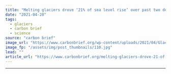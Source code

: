 ```yaml
---
title: "Melting glaciers drove ‘21% of sea level rise’ over past two decades"
date: "2021-04-28"
tags: 
  - glaciers
  - carbon brief
  - science
source: "carbon brief"
image_url: "https://www.carbonbrief.org/wp-content/uploads/2021/04/Glacier-Bay-Alaska-583x372.jpg"
image_fp: "/assets/img/post_thumbnails/110.jpg"
lead: ""
article_url: "https://www.carbonbrief.org/melting-glaciers-drove-21-of-sea-level-rise-over-past-two-decades"
---
```


---
